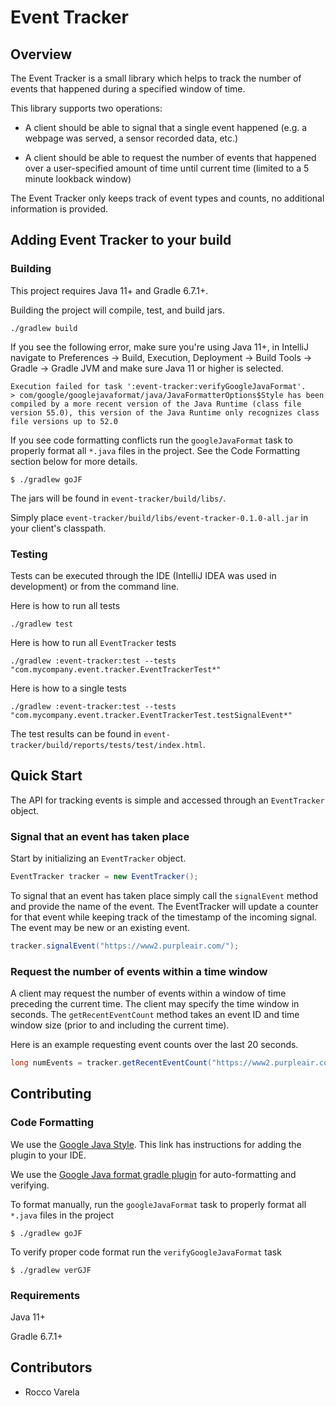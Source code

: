 # Event Tracker

## Overview
The Event Tracker is a small library which helps to track the number of events that happened during a specified window of time. 

This library supports two operations:

- A client should be able to signal that a single event happened (e.g. a webpage was served, a sensor recorded data, etc.)

- A client should be able to request the number of events that happened over a user-specified amount of time until current time (limited to a 5 minute lookback window)

The Event Tracker only keeps track of event types and counts, no additional information is provided.

## Adding Event Tracker to your build

### Building

This project requires Java 11+ and Gradle 6.7.1+.

Building the project will compile, test, and build jars.

`./gradlew build`

If you see the following error, make sure you're using Java 11+, in IntelliJ navigate to Preferences -> Build, Execution, Deployment -> Build Tools -> Gradle -> Gradle JVM and make sure Java 11 or higher is selected.
```shell script
Execution failed for task ':event-tracker:verifyGoogleJavaFormat'.
> com/google/googlejavaformat/java/JavaFormatterOptions$Style has been compiled by a more recent version of the Java Runtime (class file version 55.0), this version of the Java Runtime only recognizes class file versions up to 52.0
```

If you see code formatting conflicts run the `googleJavaFormat` task to properly format all `*.java` files in the project.
See the Code Formatting section below for more details.
```shell script
$ ./gradlew goJF
```

The jars will be found in `event-tracker/build/libs/`.

Simply place `event-tracker/build/libs/event-tracker-0.1.0-all.jar` in your client's classpath.


### Testing

Tests can be executed through the IDE (IntelliJ IDEA was used in development) or from the command line.

Here is how to run all tests
```
./gradlew test

```

Here is how to run all `EventTracker` tests
```
./gradlew :event-tracker:test --tests "com.mycompany.event.tracker.EventTrackerTest*"
```

Here is how to a single tests
```
./gradlew :event-tracker:test --tests "com.mycompany.event.tracker.EventTrackerTest.testSignalEvent*"
```
                                       
The test results can be found in `event-tracker/build/reports/tests/test/index.html`.


## Quick Start

The API for tracking events is simple and accessed through an `EventTracker` object. 

### Signal that an event has taken place

Start by initializing an `EventTracker` object.

```java
EventTracker tracker = new EventTracker();
```

To signal that an event has taken place simply call the `signalEvent` method and provide the name of the event. The
EventTracker will update a counter for that event while keeping track of the timestamp of the incoming signal. The
event may be new or an existing event.

```java
tracker.signalEvent("https://www2.purpleair.com/");
```

### Request the number of events within a time window

A client may request the number of events within a window of time preceding the current time. The client may specify the
time window in seconds. The `getRecentEventCount` method takes an event ID and time window size (prior to and including 
the current time).

Here is an example requesting event counts over the last 20 seconds.
```java
long numEvents = tracker.getRecentEventCount("https://www2.purpleair.com/", 20);
```

## Contributing

### Code Formatting

We use the [Google Java Style](https://github.com/google/google-java-format). This link has instructions for adding the plugin to your IDE.

We use the [Google Java format gradle plugin](https://github.com/sherter/google-java-format-gradle-plugin) for auto-formatting and verifying.

To format manually, run the `googleJavaFormat` task to properly format all `*.java` files in the project
```shell script
$ ./gradlew goJF
```

To verify proper code format run the `verifyGoogleJavaFormat` task
```shell script
$ ./gradlew verGJF
```

### Requirements

Java 11+

Gradle 6.7.1+


## Contributors

- Rocco Varela
